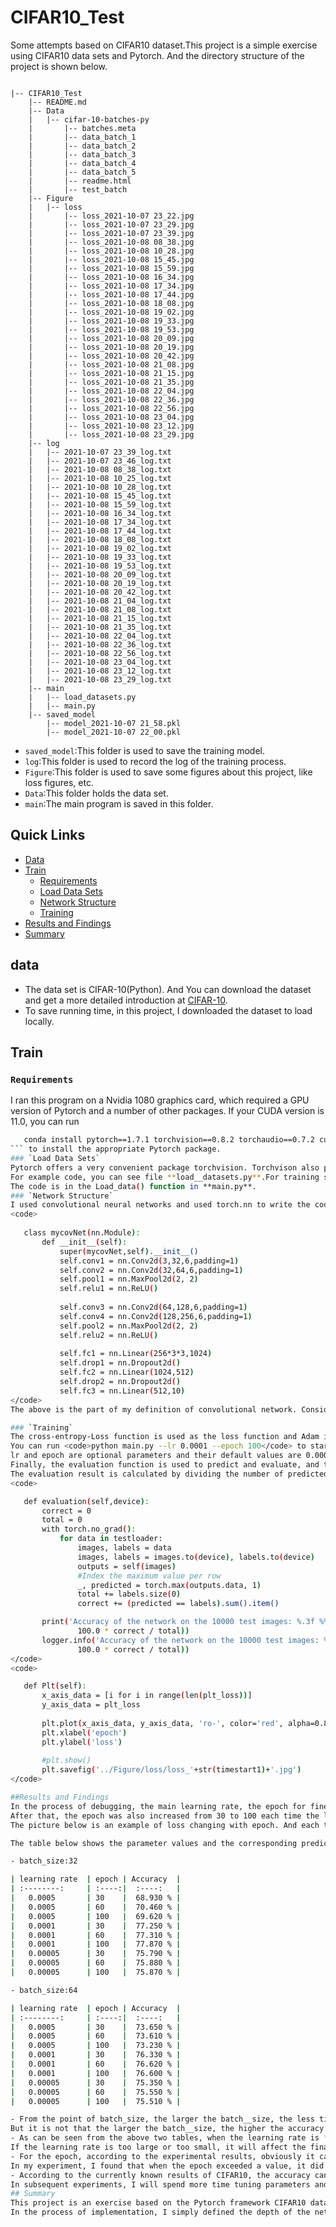 # CIFAR10_Test
Some attempts based on CIFAR10 dataset.This project is a simple exercise using CIFAR10 data sets and Pytorch.
And the directory structure of the project is shown below.

```

|-- CIFAR10_Test
    |-- README.md
    |-- Data
    |   |-- cifar-10-batches-py
    |       |-- batches.meta
    |       |-- data_batch_1
    |       |-- data_batch_2
    |       |-- data_batch_3
    |       |-- data_batch_4
    |       |-- data_batch_5
    |       |-- readme.html
    |       |-- test_batch
    |-- Figure
    |   |-- loss
    |       |-- loss_2021-10-07 23_22.jpg
    |       |-- loss_2021-10-07 23_29.jpg
    |       |-- loss_2021-10-07 23_39.jpg
    |       |-- loss_2021-10-08 08_38.jpg
    |       |-- loss_2021-10-08 10_28.jpg
    |       |-- loss_2021-10-08 15_45.jpg
    |       |-- loss_2021-10-08 15_59.jpg
    |       |-- loss_2021-10-08 16_34.jpg
    |       |-- loss_2021-10-08 17_34.jpg
    |       |-- loss_2021-10-08 17_44.jpg
    |       |-- loss_2021-10-08 18_08.jpg
    |       |-- loss_2021-10-08 19_02.jpg
    |       |-- loss_2021-10-08 19_33.jpg
    |       |-- loss_2021-10-08 19_53.jpg
    |       |-- loss_2021-10-08 20_09.jpg
    |       |-- loss_2021-10-08 20_19.jpg
    |       |-- loss_2021-10-08 20_42.jpg
    |       |-- loss_2021-10-08 21_08.jpg
    |       |-- loss_2021-10-08 21_15.jpg
    |       |-- loss_2021-10-08 21_35.jpg
    |       |-- loss_2021-10-08 22_04.jpg
    |       |-- loss_2021-10-08 22_36.jpg
    |       |-- loss_2021-10-08 22_56.jpg
    |       |-- loss_2021-10-08 23_04.jpg
    |       |-- loss_2021-10-08 23_12.jpg
    |       |-- loss_2021-10-08 23_29.jpg
    |-- log
    |   |-- 2021-10-07 23_39_log.txt
    |   |-- 2021-10-07 23_46_log.txt
    |   |-- 2021-10-08 08_38_log.txt
    |   |-- 2021-10-08 10_25_log.txt
    |   |-- 2021-10-08 10_28_log.txt
    |   |-- 2021-10-08 15_45_log.txt
    |   |-- 2021-10-08 15_59_log.txt
    |   |-- 2021-10-08 16_34_log.txt
    |   |-- 2021-10-08 17_34_log.txt
    |   |-- 2021-10-08 17_44_log.txt
    |   |-- 2021-10-08 18_08_log.txt
    |   |-- 2021-10-08 19_02_log.txt
    |   |-- 2021-10-08 19_33_log.txt
    |   |-- 2021-10-08 19_53_log.txt
    |   |-- 2021-10-08 20_09_log.txt
    |   |-- 2021-10-08 20_19_log.txt
    |   |-- 2021-10-08 20_42_log.txt
    |   |-- 2021-10-08 21_04_log.txt
    |   |-- 2021-10-08 21_08_log.txt
    |   |-- 2021-10-08 21_15_log.txt
    |   |-- 2021-10-08 21_35_log.txt
    |   |-- 2021-10-08 22_04_log.txt
    |   |-- 2021-10-08 22_36_log.txt
    |   |-- 2021-10-08 22_56_log.txt
    |   |-- 2021-10-08 23_04_log.txt
    |   |-- 2021-10-08 23_12_log.txt
    |   |-- 2021-10-08 23_29_log.txt
    |-- main
    |   |-- load_datasets.py
    |   |-- main.py
    |-- saved_model
        |-- model_2021-10-07 21_58.pkl
        |-- model_2021-10-07 22_00.pkl

```

- `saved_model`:This folder is used to save the training model.
- `log`:This folder is used to record the log of the training process.
- `Figure`:This folder is used to save some figures about this project, like loss figures, etc.
- `Data`:This folder holds the data set.
- `main`:The main program is saved in this folder.
## Quick Links
 - [Data](#data)
 - [Train](#train)
   -  [Requirements](#requirements)
   -  [Load Data Sets](#load-dataset)
   -  [Network Structure](#net)
   -  [Training](#training)
 -  [Results and Findings](#results)
 -  [Summary](#summary)


## data
- The data set is CIFAR-10(Python). And You can download the dataset and get a more detailed introduction at [CIFAR-10](http://www.cs.toronto.edu/~kriz/cifar.html).
- To save running time, in this project, I downloaded the dataset to load locally.

## Train
### `Requirements`
I ran this program on a Nvidia 1080 graphics card, which required a GPU version of Pytorch and a number of other packages. If your CUDA version is 11.0, you can run 
 ```bash
    conda install pytorch==1.7.1 torchvision==0.8.2 torchaudio==0.7.2 cudatoolkit=11.0 -c pytorch
 ``` to install the appropriate Pytorch package.
### `Load Data Sets`
Pytorch offers a very convenient package torchvision. Torchvison also provides dataloader to load common MNIST, CIFAR-10, ImageNet, etc data sets. The project uses torchvision to load local CIFAR-10 datasets. 
For example code, you can see file **load__datasets.py**.For training sets, data enhancements can be made using  `transforms`. You can see the predicted results after and after data augmentation in the following sections.
The code is in the Load_data() function in **main.py**.
### `Network Structure`
I used convolutional neural networks and used torch.nn to write the code.
<code>
    
	class mycovNet(nn.Module):
    	def __init__(self):
	        super(mycovNet,self).__init__()
	        self.conv1 = nn.Conv2d(3,32,6,padding=1)
	        self.conv2 = nn.Conv2d(32,64,6,padding=1)
	        self.pool1 = nn.MaxPool2d(2, 2)
	        self.relu1 = nn.ReLU()
	        
	        self.conv3 = nn.Conv2d(64,128,6,padding=1)
	        self.conv4 = nn.Conv2d(128,256,6,padding=1)
	        self.pool2 = nn.MaxPool2d(2, 2)
	        self.relu2 = nn.ReLU()
	        
	        self.fc1 = nn.Linear(256*3*3,1024)
	        self.drop1 = nn.Dropout2d()
	        self.fc2 = nn.Linear(1024,512)
	        self.drop2 = nn.Dropout2d()
	        self.fc3 = nn.Linear(512,10)
</code>
The above is the part of my definition of convolutional network. Considering that the current network structure is relatively simple, I will gradually optimize it in the future study.

### `Training`
The cross-entropy-Loss function is used as the loss function and Adam is used as the Optimizer.Because the current network structure is relatively simple, only the learning rate of the optimizer is adjusted during training.
You can run <code>python main.py --lr 0.0001 --epoch 100</code> to start training and evaluating.
lr and epoch are optional parameters and their default values are 0.0001 and 40, respectively.
Finally, the evaluation function is used to predict and evaluate, and the Plt function is used to make the loss changes in the running process into line charts and save them in the Figure/ Loss folder.
The evaluation result is calculated by dividing the number of predicted successful images by the total number of images.
<code>

	def evaluation(self,device):
        correct = 0
        total = 0
        with torch.no_grad():
            for data in testloader:
                images, labels = data
                images, labels = images.to(device), labels.to(device)
                outputs = self(images)
                #Index the maximum value per row
                _, predicted = torch.max(outputs.data, 1)
                total += labels.size(0)
                correct += (predicted == labels).sum().item()

        print('Accuracy of the network on the 10000 test images: %.3f %%' % (
                100.0 * correct / total))
        logger.info('Accuracy of the network on the 10000 test images: %.3f %%' % (
                100.0 * correct / total))
</code>
<code>

    def Plt(self):
        x_axis_data = [i for i in range(len(plt_loss))]
        y_axis_data = plt_loss
        
        plt.plot(x_axis_data, y_axis_data, 'ro-', color='red', alpha=0.8, linewidth=2)
        plt.xlabel('epoch')
        plt.ylabel('loss')
        
        #plt.show()
        plt.savefig('../Figure/loss/loss_'+str(timestart1)+'.jpg')
</code>

##Results and Findings
In the process of debugging, the main learning rate, the epoch for fine tuning. First, keep the learning rate at 0.0001 and gradually increase the epoch from 30 to 200.
After that, the epoch was also increased from 30 to 100 each time the learning rate was changed.
The picture below is an example of loss changing with epoch. And each training generates a graph.The specific code is shown in the Plt function.

The table below shows the parameter values and the corresponding predicted results.

- batch_size:32

| learning rate  | epoch | Accuracy  |
| :--------:     | :----:|  :----:   |
|   0.0005       | 30    |  68.930 % |
|   0.0005       | 60    |  70.460 % |
|   0.0005       | 100   |  69.620 % |
|   0.0001       | 30    |  77.250 % |
|   0.0001       | 60    |  77.310 % |
|   0.0001       | 100   |  77.870 % |
|   0.00005      | 30    |  75.790 % |
|   0.00005      | 60    |  75.880 % |
|   0.00005      | 100   |  75.870 % |

- batch_size:64

| learning rate  | epoch | Accuracy  |
| :--------:     | :----:|  :----:   |
|   0.0005       | 30    |  73.650 % |
|   0.0005       | 60    |  73.610 % |
|   0.0005       | 100   |  73.230 % |
|   0.0001       | 30    |  76.330 % |
|   0.0001       | 60    |  76.620 % |
|   0.0001       | 100   |  76.600 % |
|   0.00005      | 30    |  75.350 % |
|   0.00005      | 60    |  75.550 % |
|   0.00005      | 100   |  75.510 % |

- From the point of batch_size, the larger the batch__size, the less time each epoch takes. When batch_size is 32, it takes about 18-19 seconds to process a epoch; when batch_size is 64, it takes about 12-13 seconds to process a epoch. 
But it is not that the larger the batch__size, the higher the accuracy.I have tried batch__size equal to 128, but the result is not very good.
- As can be seen from the above two tables, when the learning rate is *0.0001*, the prediction accuracy is the highest.
If the learning rate is too large or too small, it will affect the final accuracy.So it is very important to choose a suitable learning rate.
- For the epoch, according to the experimental results, obviously it cannot be considered that the larger the epoch, the higher the accuracy.
In my experiment, I found that when the epoch exceeded a value, it did not have a great influence on the accuracy. 
- According to the currently known results of CIFAR10, the accuracy can reach up to 96%. Since my network structure is relatively simple, after using the Adam optimizer and tuning, the best experimental result is only 77.870%.
In subsequent experiments, I will spend more time tuning parameters and adjusting the network structure.
## Summary
This project is an exercise based on the Pytorch framework CIFAR10 dataset. 
In the process of implementation, I simply defined the depth of the network and the size of the convolution kernel, but found that the effect was not very good in the process of parameter tuning. After that, I will re-debug the code reference to [VGG16's](https://arxiv.org/abs/1409.1556) network design.

